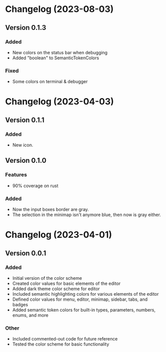 # Changelog (2023-08-03)

## Version 0.1.3

### Added

- New colors on the status bar when debugging
- Added "boolean" to SemanticTokenColors

### Fixed

- Some colors on terminal & debugger


# Changelog (2023-04-03)

## Version 0.1.1

### Added

- New icon.

## Version 0.1.0

### Features

- 90% coverage on rust


### Added

- Now the input boxes border are gray.
- The selection in the minimap isn't anymore blue, then now is gray either.

# Changelog (2023-04-01)

## Version 0.0.1

### Added

- Initial version of the color scheme
- Created color values for basic elements of the editor
- Added dark theme color scheme for editor
- Included semantic highlighting colors for various elements of the editor
- Defined color values for menu, editor, minimap, sidebar, tabs, and badges
- Added semantic token colors for built-in types, parameters, numbers, enums, and more


### Other

- Included commented-out code for future reference
- Tested the color scheme for basic functionality